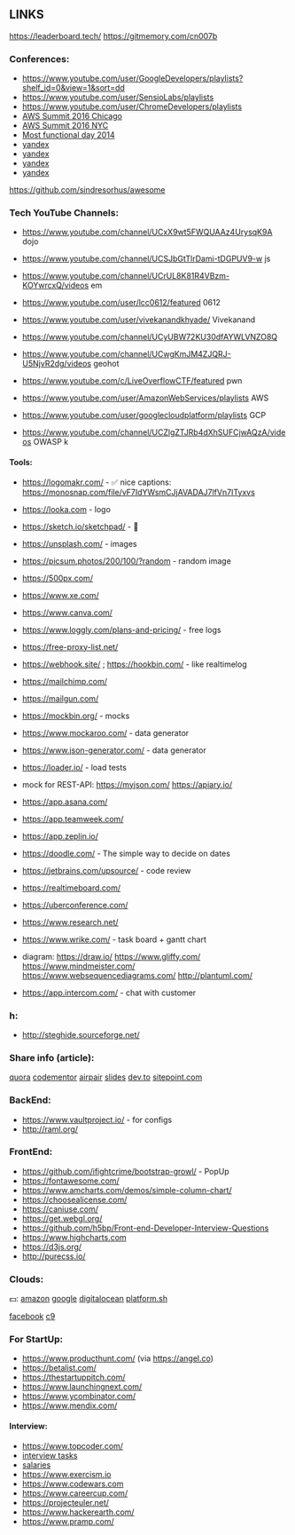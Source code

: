 LINKS
-

https://leaderboard.tech/
https://gitmemory.com/cn007b

### Conferences:

* https://www.youtube.com/user/GoogleDevelopers/playlists?shelf_id=0&view=1&sort=dd
* https://www.youtube.com/user/SensioLabs/playlists
* https://www.youtube.com/user/ChromeDevelopers/playlists
* [AWS Summit 2016 Chicago](https://www.youtube.com/watch?v=Jvg_SsNyR00&list=PLhr1KZpdzukc2_5o7YTT7e2dlKBEKR1ez)
* [AWS Summit 2016 NYC](https://www.youtube.com/watch?v=b7yqd7z1RBQ&t=29s)
* [Most functional day 2014](https://frameworksdays.com/event/most-functional-day/page/program)
* [yandex](https://habrahabr.ru/company/yandex/blog/208120/)
* [yandex](https://habrahabr.ru/company/yandex/blog/208244/)
* [yandex](https://shad.yandex.ru/lectures/)
* [yandex](https://shad.yandex.ru/lectures/algorithms.xml)

https://github.com/sindresorhus/awesome

### Tech YouTube Channels:

* https://www.youtube.com/channel/UCxX9wt5FWQUAAz4UrysqK9A dojo
* https://www.youtube.com/channel/UCSJbGtTlrDami-tDGPUV9-w js
* https://www.youtube.com/channel/UCrUL8K81R4VBzm-KOYwrcxQ/videos em
* https://www.youtube.com/user/lcc0612/featured 0612
* https://www.youtube.com/user/vivekanandkhyade/ Vivekanand
* https://www.youtube.com/channel/UCyUBW72KU30dfAYWLVNZO8Q
* https://www.youtube.com/channel/UCwgKmJM4ZJQRJ-U5NjvR2dg/videos geohot
* https://www.youtube.com/c/LiveOverflowCTF/featured pwn

* https://www.youtube.com/user/AmazonWebServices/playlists AWS
* https://www.youtube.com/user/googlecloudplatform/playlists GCP
* https://www.youtube.com/channel/UCZlgZTJRb4dXhSUFCjwAQzA/videos OWASP k

#### Tools:

* https://logomakr.com/ - ✅ nice captions: https://monosnap.com/file/vF7IdYWsmCJjAVADAJ7lfVn7ITyxvs
* https://looka.com - logo
* https://sketch.io/sketchpad/ - 🎨
* https://unsplash.com/ - images
* https://picsum.photos/200/100/?random - random image
* https://500px.com/
* https://www.xe.com/
* https://www.canva.com/

* https://www.loggly.com/plans-and-pricing/ - free logs
* https://free-proxy-list.net/
* https://webhook.site/ ; https://hookbin.com/ - like realtimelog

* https://mailchimp.com/
* https://mailgun.com/

* https://mockbin.org/ - mocks
* https://www.mockaroo.com/ - data generator
* https://www.json-generator.com/ - data generator
* https://loader.io/ - load tests
* mock for REST-API:
  https://myjson.com/
  https://apiary.io/

* https://app.asana.com/
* https://app.teamweek.com/
* https://app.zeplin.io/
* https://doodle.com/ - The simple way to decide on dates
* https://jetbrains.com/upsource/ - code review
* https://realtimeboard.com/
* https://uberconference.com/
* https://www.research.net/
* https://www.wrike.com/ - task board + gantt chart
* diagram:
  https://draw.io/
  https://www.gliffy.com/
  https://www.mindmeister.com/
  https://www.websequencediagrams.com/
  http://plantuml.com/

* https://app.intercom.com/ - chat with customer

### h:

* http://steghide.sourceforge.net/

### Share info (article):

[quora](https://www.quora.com/)
[codementor](https://www.codementor.io/)
[airpair](https://www.airpair.com/)
[slides](https://speakerdeck.com)
[dev.to](https://dev.to)
[sitepoint.com](https://www.sitepoint.com)

### BackEnd:

* https://www.vaultproject.io/ - for configs
* http://raml.org/

### FrontEnd:

* https://github.com/ifightcrime/bootstrap-growl/ - PopUp
* https://fontawesome.com/
* https://www.amcharts.com/demos/simple-column-chart/
* https://choosealicense.com/
* https://caniuse.com/
* https://get.webgl.org/
* https://github.com/h5bp/Front-end-Developer-Interview-Questions
* https://www.highcharts.com
* https://d3js.org/
* http://purecss.io/

### Clouds:

💵:
[amazon](https://aws.amazon.com/)
[google](https://cloud.google.com/)
[digitalocean](https://www.digitalocean.com/)
[platform.sh](https://platform.sh/)

[facebook](https://code.facebook.com/projects/)
[c9](https://c9.io)

### For StartUp:

* https://www.producthunt.com/ (via https://angel.co)
* https://betalist.com/
* https://thestartuppitch.com/
* https://www.launchingnext.com/
* https://www.ycombinator.com/
* https://www.mendix.com/

#### Interview:

* https://www.topcoder.com/
* [interview tasks](https://leetcode.com/problemset/top-interview-questions/)
* [salaries](https://www.levels.fyi/SE/Google/Facebook/Microsoft)
* https://www.exercism.io
* https://www.codewars.com
* https://www.careercup.com/
* https://projecteuler.net/
* https://www.hackerearth.com/
* https://www.pramp.com/
